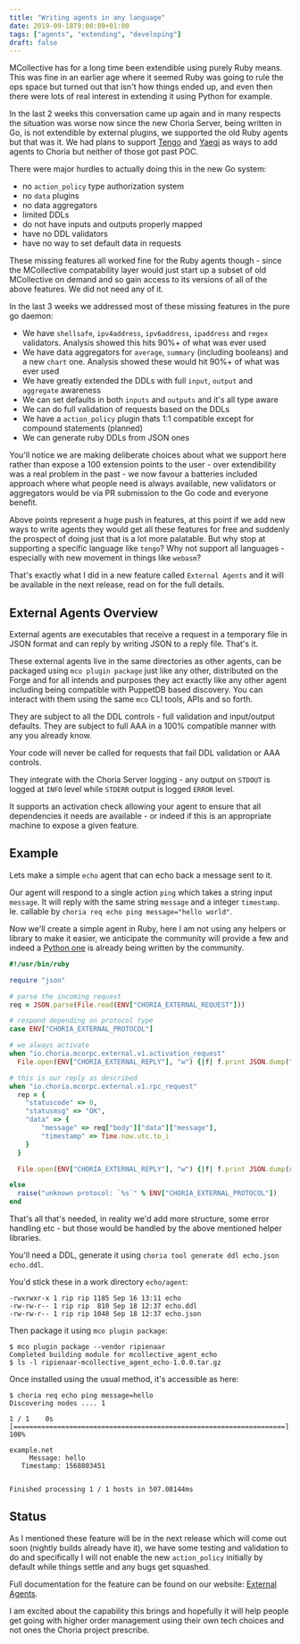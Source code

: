 ```yaml
---
title: "Writing agents in any language"
date: 2019-09-18T9:00:00+01:00
tags: ["agents", "extending", "developing"]
draft: false
---
```


MCollective has for a long time been extendible using purely Ruby means. This was fine in an earlier age where it seemed Ruby was going to rule the ops space but turned out that isn't how things ended up, and even then there were lots of real interest in extending it using Python for example.

In the last 2 weeks this conversation came up again and in many respects the situation was worse now since the new Choria Server, being written in Go, is not extendible by external plugins, we supported the old Ruby agents but that was it. We had plans to support [Tengo](https://github.com/d5/tengo) and [Yaegi](https://blog.containo.us/announcing-yaegi) as ways to add agents to Choria but neither of those got past POC.

There were major hurdles to actually doing this in the new Go system:

 * no `action_policy` type authorization system
 * no `data` plugins
 * no data aggregators
 * limited DDLs
 * do not have inputs and outputs properly mapped
 * have no DDL validators
 * have no way to set default data in requests

These missing features all worked fine for the Ruby agents though - since the MCollective compatability layer would just start up a subset of old MCollective on demand and so gain access to its versions of all of the above features.  We did not need any of it.

In the last 3 weeks we addressed most of these missing features in the pure go daemon:

 * We have `shellsafe`, `ipv4address`, `ipv6address`, `ipaddress` and `regex` validators. Analysis showed this hits 90%+ of what was ever used
 * We have data aggregators for `average`, `summary` (including booleans) and a new `chart` one. Analysis showed these would hit 90%+ of what was ever used
 * We have greatly extended the DDLs with full `input`, `output` and `aggregate` awareness
 * We can set defaults in both `inputs` and `outputs` and it's all type aware
 * We can do full validation of requests based on the DDLs
 * We have a `action_policy` plugin thats 1:1 compatible except for compound statements (planned)
 * We can generate ruby DDLs from JSON ones

You'll notice we are making deliberate choices about what we support here rather than expose a 100 extension points to the user - over extendibility was a real problem in the past - we now favour a batteries included approach where what people need is always available, new validators or aggregators would be via PR submission to the Go code and everyone benefit.

Above points represent a huge push in features, at this point if we add new ways to write agents they would get all these features for free and suddenly the prospect of doing just that is a lot more palatable. But why stop at supporting a specific language like `tengo`? Why not support all languages - especially with new movement in things like `webasm`?

That's exactly what I did in a new feature called `External Agents` and it will be available in the next release, read on for the full details.

<!--more-->

## External Agents Overview

External agents are executables that receive a request in a temporary file in JSON format and can reply by writing JSON to a reply file. That's it.

These external agents live in the same directories as other agents, can be packaged using `mco plugin package` just like any other, distributed on the Forge and for all intends and purposes they act exactly like any other agent including being compatible with PuppetDB based discovery.  You can interact with them using the same `mco` CLI tools, APIs and so forth.

They are subject to all the DDL controls - full validation and input/output defaults. They are subject to full AAA in a 100% compatible manner with any you already know.

Your code will never be called for requests that fail DDL validation or AAA controls.

They integrate with the Choria Server logging - any output on `STDOUT` is logged at `INFO` level while `STDERR` output is logged `ERROR` level.

It supports an activation check allowing your agent to ensure that all dependencies it needs are available - or indeed if this is an appropriate machine to expose a given feature.

## Example

Lets make a simple `echo` agent that can echo back a message sent to it.

Our agent will respond to a single action `ping` which takes a string input `message`. It will reply with the same string `message` and a integer `timestamp`. Ie. callable by `choria req echo ping message="hello world"`.

Now we'll create a simple agent in Ruby, here I am not using any helpers or library to make it easier, we anticipate the community will provide a few and indeed a [Python one](https://github.com/optiz0r/py-mco-agent) is already being written by the community.

```ruby
#!/usr/bin/ruby

require "json"

# parse the incoming request
req = JSON.parse(File.read(ENV["CHORIA_EXTERNAL_REQUEST"]))

# respond depending on protocol type
case ENV["CHORIA_EXTERNAL_PROTOCOL"]

# we always activate
when "io.choria.mcorpc.external.v1.activation_request"
  File.open(ENV["CHORIA_EXTERNAL_REPLY"], "w") {|f| f.print JSON.dump("activate" => true)}

# this is our reply as described
when "io.choria.mcorpc.external.v1.rpc_request"
  rep = {
    "statuscode" => 0,
    "statusmsg" => "OK",
    "data" => {
        "message" => req["body"]["data"]["message"],
        "timestamp" => Time.now.utc.to_i
    }
  }

  File.open(ENV["CHORIA_EXTERNAL_REPLY"], "w") {|f| f.print JSON.dump(rep)}

else
  raise("unknown protocol: `%s`" % ENV["CHORIA_EXTERNAL_PROTOCOL"])
end
```

That's all that's needed, in reality we'd add more structure, some error handling etc - but those would be handled by the above mentioned helper libraries.

You'll need a DDL, generate it using `choria tool generate ddl echo.json echo.ddl`.

You'd stick these in a work directory `echo/agent`:

```nohighlight
-rwxrwxr-x 1 rip rip 1185 Sep 16 13:11 echo
-rw-rw-r-- 1 rip rip  810 Sep 18 12:37 echo.ddl
-rw-rw-r-- 1 rip rip 1048 Sep 18 12:37 echo.json
```

Then package it using `mco plugin package`:

```nohighlight
$ mco plugin package --vendor ripienaar
Completed building module for mcollective_agent_echo
$ ls -l ripienaar-mcollective_agent_echo-1.0.0.tar.gz
```

Once installed using the usual method, it's accessible as here:

```nohighlight
$ choria req echo ping message=hello
Discovering nodes .... 1

1 / 1    0s [====================================================================] 100%

example.net
     Message: hello
   Timestamp: 1568803451


Finished processing 1 / 1 hosts in 507.08144ms
```

## Status

As I mentioned these feature will be in the next release which will come out soon (nightly builds already have it), we have some testing and validation to do and specifically I will not enable the new `action_policy` initially by default while things settle and any bugs get squashed.

Full documentation for the feature can be found on our website: [External Agents](https://choria.io/docs/development/mcorpc/externalagents/).

I am excited about the capability this brings and hopefully it will help people get going with higher order management using their own tech choices and not ones the Choria project prescribe.